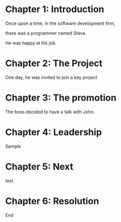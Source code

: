 # Chapter 1: Introduction

Once upon a time, in the software development firm,

there was a programmer named Steve.

He was happy at his job.



# Chapter 2: The Project

One day, he was invited to join a key project



# Chapter 3: The promotion

The boss decided to have a talk with John.



# Chapter 4: Leadership

Sample



# Chapter 5: Next

test



# Chapter 6: Resolution

End
